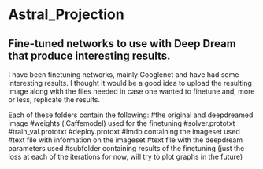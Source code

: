 # Astral_Projection
Fine-tuned networks to use with Deep Dream that produce interesting results.
---
I have been finetuning networks, mainly Googlenet and have had some interesting results. I thought it would be a good idea to upload the resulting image along with the files needed in case one wanted to finetune and, more or less, replicate the results.

Each of these folders contain the following:
#the original and deepdreamed image
#weights (.Caffemodel) used for the finetuning 
#solver.prototxt
#train_val.prototxt
#deploy.protoxt
#lmdb containing the imageset used
#text file with information on the imageset
#text file with the deepdream parameters used
#subfolder containing results of the finetuning (just the loss at each of the iterations for now, will try to plot graphs in the future)
    
    
